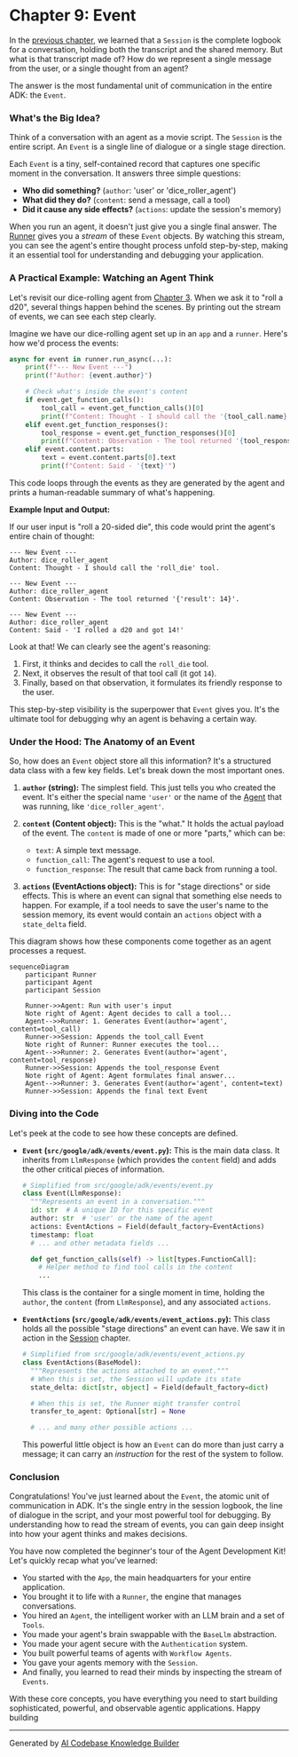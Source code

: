 # Chapter 9: Event

In the [previous chapter](08_session_.md), we learned that a `Session` is the complete logbook for a conversation, holding both the transcript and the shared memory. But what is that transcript made of? How do we represent a single message from the user, or a single thought from an agent?

The answer is the most fundamental unit of communication in the entire ADK: the `Event`.

### What's the Big Idea?

Think of a conversation with an agent as a movie script. The `Session` is the entire script. An `Event` is a single line of dialogue or a single stage direction.

Each `Event` is a tiny, self-contained record that captures one specific moment in the conversation. It answers three simple questions:
*   **Who did something?** (`author`: 'user' or 'dice_roller_agent')
*   **What did they do?** (`content`: send a message, call a tool)
*   **Did it cause any side effects?** (`actions`: update the session's memory)

When you run an agent, it doesn't just give you a single final answer. The [Runner](02_runner_.md) gives you a *stream* of these `Event` objects. By watching this stream, you can see the agent's entire thought process unfold step-by-step, making it an essential tool for understanding and debugging your application.

### A Practical Example: Watching an Agent Think

Let's revisit our dice-rolling agent from [Chapter 3](03_agent__baseagent___llmagent__.md). When we ask it to "roll a d20", several things happen behind the scenes. By printing out the stream of events, we can see each step clearly.

Imagine we have our dice-rolling agent set up in an `app` and a `runner`. Here's how we'd process the events:

```python
async for event in runner.run_async(...):
    print(f"--- New Event ---")
    print(f"Author: {event.author}")

    # Check what's inside the event's content
    if event.get_function_calls():
        tool_call = event.get_function_calls()[0]
        print(f"Content: Thought - I should call the '{tool_call.name}' tool.")
    elif event.get_function_responses():
        tool_response = event.get_function_responses()[0]
        print(f"Content: Observation - The tool returned '{tool_response.response}'.")
    elif event.content.parts:
        text = event.content.parts[0].text
        print(f"Content: Said - '{text}'")

```
This code loops through the events as they are generated by the agent and prints a human-readable summary of what's happening.

**Example Input and Output:**

If our user input is "roll a 20-sided die", this code would print the agent's entire chain of thought:

```text
--- New Event ---
Author: dice_roller_agent
Content: Thought - I should call the 'roll_die' tool.

--- New Event ---
Author: dice_roller_agent
Content: Observation - The tool returned '{'result': 14}'.

--- New Event ---
Author: dice_roller_agent
Content: Said - 'I rolled a d20 and got 14!'
```

Look at that! We can clearly see the agent's reasoning:
1.  First, it thinks and decides to call the `roll_die` tool.
2.  Next, it observes the result of that tool call (it got `14`).
3.  Finally, based on that observation, it formulates its friendly response to the user.

This step-by-step visibility is the superpower that `Event` gives you. It's the ultimate tool for debugging why an agent is behaving a certain way.

### Under the Hood: The Anatomy of an Event

So, how does an `Event` object store all this information? It's a structured data class with a few key fields. Let's break down the most important ones.

1.  **`author` (string):** The simplest field. This just tells you who created the event. It's either the special name `'user'` or the name of the [Agent](03_agent__baseagent___llmagent__.md) that was running, like `'dice_roller_agent'`.

2.  **`content` (Content object):** This is the "what." It holds the actual payload of the event. The `content` is made of one or more "parts," which can be:
    *   `text`: A simple text message.
    *   `function_call`: The agent's request to use a tool.
    *   `function_response`: The result that came back from running a tool.

3.  **`actions` (EventActions object):** This is for "stage directions" or side effects. This is where an event can signal that something else needs to happen. For example, if a tool needs to save the user's name to the session memory, its event would contain an `actions` object with a `state_delta` field.

This diagram shows how these components come together as an agent processes a request.

```mermaid
sequenceDiagram
    participant Runner
    participant Agent
    participant Session

    Runner->>Agent: Run with user's input
    Note right of Agent: Agent decides to call a tool...
    Agent-->>Runner: 1. Generates Event(author='agent', content=tool_call)
    Runner->>Session: Appends the tool_call Event
    Note right of Runner: Runner executes the tool...
    Agent-->>Runner: 2. Generates Event(author='agent', content=tool_response)
    Runner->>Session: Appends the tool_response Event
    Note right of Agent: Agent formulates final answer...
    Agent-->>Runner: 3. Generates Event(author='agent', content=text)
    Runner->>Session: Appends the final text Event
```

### Diving into the Code

Let's peek at the code to see how these concepts are defined.

*   **`Event` (`src/google/adk/events/event.py`):** This is the main data class. It inherits from `LlmResponse` (which provides the `content` field) and adds the other critical pieces of information.

    ```python
    # Simplified from src/google/adk/events/event.py
    class Event(LlmResponse):
      """Represents an event in a conversation."""
      id: str  # A unique ID for this specific event
      author: str  # 'user' or the name of the agent
      actions: EventActions = Field(default_factory=EventActions)
      timestamp: float
      # ... and other metadata fields ...

      def get_function_calls(self) -> list[types.FunctionCall]:
        # Helper method to find tool calls in the content
        ...
    ```
    This class is the container for a single moment in time, holding the `author`, the `content` (from `LlmResponse`), and any associated `actions`.

*   **`EventActions` (`src/google/adk/events/event_actions.py`):** This class holds all the possible "stage directions" an event can have. We saw it in action in the [Session](08_session_.md) chapter.

    ```python
    # Simplified from src/google/adk/events/event_actions.py
    class EventActions(BaseModel):
      """Represents the actions attached to an event."""
      # When this is set, the Session will update its state
      state_delta: dict[str, object] = Field(default_factory=dict)

      # When this is set, the Runner might transfer control
      transfer_to_agent: Optional[str] = None

      # ... and many other possible actions ...
    ```
    This powerful little object is how an `Event` can do more than just carry a message; it can carry an *instruction* for the rest of the system to follow.

### Conclusion

Congratulations! You've just learned about the `Event`, the atomic unit of communication in ADK. It's the single entry in the session logbook, the line of dialogue in the script, and your most powerful tool for debugging. By understanding how to read the stream of events, you can gain deep insight into how your agent thinks and makes decisions.

You have now completed the beginner's tour of the Agent Development Kit! Let's quickly recap what you've learned:
*   You started with the `App`, the main headquarters for your entire application.
*   You brought it to life with a `Runner`, the engine that manages conversations.
*   You hired an `Agent`, the intelligent worker with an LLM brain and a set of `Tools`.
*   You made your agent's brain swappable with the `BaseLlm` abstraction.
*   You made your agent secure with the `Authentication` system.
*   You built powerful teams of agents with `Workflow Agents`.
*   You gave your agents memory with the `Session`.
*   And finally, you learned to read their minds by inspecting the stream of `Events`.

With these core concepts, you have everything you need to start building sophisticated, powerful, and observable agentic applications. Happy building

---

Generated by [AI Codebase Knowledge Builder](https://github.com/The-Pocket/Tutorial-Codebase-Knowledge)